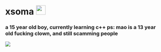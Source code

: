<div>
<h1> xsoma <img src="https://media.giphy.com/media/WUlplcMpOCEmTGBtBW/giphy.gif" width="30"></h1>
</div>

 <h3>
   a 15 year old boy, currently learning c++
   ps: mao is a 13 year old fucking clown, and still scamming people
 </h5>
 
<a href="https://github.com/anuraghazra/github-readme-stats" align="center">
  <img align="center" src="https://github-readme-stats.vercel.app/api?username=xsoma" />
</a>

 
 


